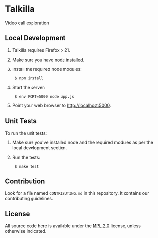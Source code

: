 Talkilla
========

Video call exploration

Local Development
-----------------

1. Talkilla requires Firefox > 21.

2. Make sure you have [node installed](http://nodejs.org/).

3. Install the required node modules:

        $ npm install

4. Start the server:

        $ env PORT=5000 node app.js

5. Point your web browser to [http://localhost:5000](http://localhost:5000).

Unit Tests
----------

To run the unit tests:

1. Make sure you've installed node and the required modules as per the local development section.

2. Run the tests:

        $ make test


Contribution
------------

Look for a file named `CONTRIBUTING.md` in this repository. It
contains our contributing guidelines.

License
-------

All source code here is available under the
[MPL 2.0](https://mozilla.org/MPL/2.0/) license, unless otherwise
indicated.

